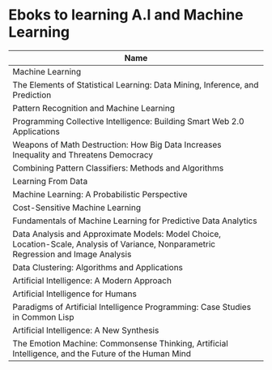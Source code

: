 # Eboks to learning A.I and Machine Learning 


| Name         |
| ------------- |
| Machine Learning | 
| The Elements of Statistical Learning: Data Mining, Inference, and Prediction | 
| Pattern Recognition and Machine Learning | 
| Programming Collective Intelligence: Building Smart Web 2.0 Applications | 
| Weapons of Math Destruction: How Big Data Increases Inequality and Threatens Democracy |
| Combining Pattern Classifiers: Methods and Algorithms |
| Learning From Data |
| Machine Learning: A Probabilistic Perspective |
| Cost-Sensitive Machine Learning |
| Fundamentals of Machine Learning for Predictive Data Analytics |
| Data Analysis and Approximate Models: Model Choice, Location-Scale, Analysis of Variance, Nonparametric Regression and Image Analysis |
| Data Clustering: Algorithms and Applications |
| Artificial Intelligence: A Modern Approach |
| Artificial Intelligence for Humans |
| Paradigms of Artificial Intelligence Programming: Case Studies in Common Lisp |
| Artificial Intelligence: A New Synthesis |
| The Emotion Machine: Commonsense Thinking, Artificial Intelligence, and the Future of the Human Mind |
